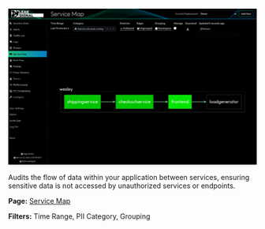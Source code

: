 ![Data Flow Audit Report](images/Data%20Flow%20Audit%20Report.png)

Audits the flow of data within your application between services, ensuring sensitive data is not accessed by unauthorized services or endpoints.

**Page:** [Service Map](../Service%20Map)

**Filters:** Time Range, PII Category, Grouping